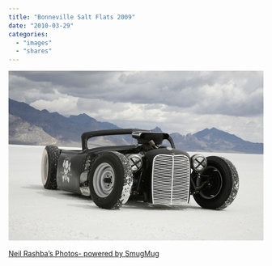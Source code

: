 ```yaml
---
title: "Bonneville Salt Flats 2009"
date: "2010-03-29"
categories: 
  - "images"
  - "shares"
---
```


![](images/tumblr_kym1asXbHo1qz4vrlo1_640.jpg)

[Neil Rashba’s Photos- powered by SmugMug](http://neilrashbaphotography.smugmug.com/Bonneville-Salt-Flats-1/Bonneville-Salt-Flats/9903664_NtFaP#675035961_jKLUp)
